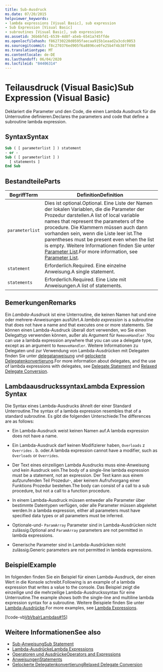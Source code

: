 ```yaml
---
title: Sub-Ausdruck
ms.date: 07/20/2015
helpviewer_keywords:
- lambda expressions [Visual Basic], sub expression
- Sub Expression [Visual Basic]
- subroutines [Visual Basic], sub expressions
ms.assetid: 36b6bfd1-6539-4d8f-a5eb-6541a745ffde
ms.openlocfilehash: f862730220d0595faecaa915b1eaad2a3cdc0053
ms.sourcegitcommit: f8c270376ed905f6a8896ce0fe25b4f4b38ff498
ms.translationtype: MT
ms.contentlocale: de-DE
ms.lasthandoff: 06/04/2020
ms.locfileid: "84406314"
---
```

# <a name="sub-expression-visual-basic"></a><span data-ttu-id="ac0a5-102">Teilausdruck (Visual Basic)</span><span class="sxs-lookup"><span data-stu-id="ac0a5-102">Sub Expression (Visual Basic)</span></span>
<span data-ttu-id="ac0a5-103">Deklariert die Parameter und den Code, die einen Lambda Ausdruck für die Unterroutine definieren.</span><span class="sxs-lookup"><span data-stu-id="ac0a5-103">Declares the parameters and code that define a subroutine lambda expression.</span></span>  
  
## <a name="syntax"></a><span data-ttu-id="ac0a5-104">Syntax</span><span class="sxs-lookup"><span data-stu-id="ac0a5-104">Syntax</span></span>  
  
```vb  
Sub ( [ parameterlist ] ) statement  
- or -  
Sub ( [ parameterlist ] )  
  [ statements ]  
End Sub  
```  
  
## <a name="parts"></a><span data-ttu-id="ac0a5-105">Bestandteile</span><span class="sxs-lookup"><span data-stu-id="ac0a5-105">Parts</span></span>  
  
|<span data-ttu-id="ac0a5-106">Begriff</span><span class="sxs-lookup"><span data-stu-id="ac0a5-106">Term</span></span>|<span data-ttu-id="ac0a5-107">Definition</span><span class="sxs-lookup"><span data-stu-id="ac0a5-107">Definition</span></span>|  
|---|---|  
|`parameterlist`|<span data-ttu-id="ac0a5-108">Dies ist optional.</span><span class="sxs-lookup"><span data-stu-id="ac0a5-108">Optional.</span></span> <span data-ttu-id="ac0a5-109">Eine Liste der Namen der lokalen Variablen, die die Parameter der Prozedur darstellen.</span><span class="sxs-lookup"><span data-stu-id="ac0a5-109">A list of local variable names that represent the parameters of the procedure.</span></span> <span data-ttu-id="ac0a5-110">Die Klammern müssen auch dann vorhanden sein, wenn die Liste leer ist.</span><span class="sxs-lookup"><span data-stu-id="ac0a5-110">The parentheses must be present even when the list is empty.</span></span> <span data-ttu-id="ac0a5-111">Weitere Informationen finden Sie unter [Parameter List](../statements/parameter-list.md).</span><span class="sxs-lookup"><span data-stu-id="ac0a5-111">For more information, see [Parameter List](../statements/parameter-list.md).</span></span>|  
|`statement`|<span data-ttu-id="ac0a5-112">Erforderlich.</span><span class="sxs-lookup"><span data-stu-id="ac0a5-112">Required.</span></span> <span data-ttu-id="ac0a5-113">Eine einzelne Anweisung.</span><span class="sxs-lookup"><span data-stu-id="ac0a5-113">A single statement.</span></span>|  
|`statements`|<span data-ttu-id="ac0a5-114">Erforderlich.</span><span class="sxs-lookup"><span data-stu-id="ac0a5-114">Required.</span></span> <span data-ttu-id="ac0a5-115">Eine Liste mit Anweisungen.</span><span class="sxs-lookup"><span data-stu-id="ac0a5-115">A list of statements.</span></span>|  
  
## <a name="remarks"></a><span data-ttu-id="ac0a5-116">Bemerkungen</span><span class="sxs-lookup"><span data-stu-id="ac0a5-116">Remarks</span></span>  
 <span data-ttu-id="ac0a5-117">Ein *Lambda-Ausdruck* ist eine Unterroutine, die keinen Namen hat und eine oder mehrere-Anweisungen ausführt.</span><span class="sxs-lookup"><span data-stu-id="ac0a5-117">A *lambda expression* is a subroutine that does not have a name and that executes one or more statements.</span></span> <span data-ttu-id="ac0a5-118">Sie können einen Lambda-Ausdruck überall dort verwenden, wo Sie einen Delegattyp verwenden können, außer als Argument für `RemoveHandler` .</span><span class="sxs-lookup"><span data-stu-id="ac0a5-118">You can use a lambda expression anywhere that you can use a delegate type, except as an argument to `RemoveHandler`.</span></span> <span data-ttu-id="ac0a5-119">Weitere Informationen zu Delegaten und zur Verwendung von Lambda-Ausdrücken mit Delegaten finden Sie unter [delegatanweisung](../statements/delegate-statement.md) und [gelockerte Delegatenkonvertierung](../../programming-guide/language-features/delegates/relaxed-delegate-conversion.md).</span><span class="sxs-lookup"><span data-stu-id="ac0a5-119">For more information about delegates, and the use of lambda expressions with delegates, see [Delegate Statement](../statements/delegate-statement.md) and [Relaxed Delegate Conversion](../../programming-guide/language-features/delegates/relaxed-delegate-conversion.md).</span></span>  
  
## <a name="lambda-expression-syntax"></a><span data-ttu-id="ac0a5-120">Lambdaausdruckssyntax</span><span class="sxs-lookup"><span data-stu-id="ac0a5-120">Lambda Expression Syntax</span></span>  
 <span data-ttu-id="ac0a5-121">Die Syntax eines Lambda-Ausdrucks ähnelt der einer Standard Unterroutine.</span><span class="sxs-lookup"><span data-stu-id="ac0a5-121">The syntax of a lambda expression resembles that of a standard subroutine.</span></span> <span data-ttu-id="ac0a5-122">Es gibt die folgenden Unterschiede:</span><span class="sxs-lookup"><span data-stu-id="ac0a5-122">The differences are as follows:</span></span>  
  
- <span data-ttu-id="ac0a5-123">Ein Lambda-Ausdruck weist keinen Namen auf.</span><span class="sxs-lookup"><span data-stu-id="ac0a5-123">A lambda expression does not have a name.</span></span>  
  
- <span data-ttu-id="ac0a5-124">Ein Lambda-Ausdruck darf keinen Modifizierer haben, `Overloads` z `Overrides` . b. oder.</span><span class="sxs-lookup"><span data-stu-id="ac0a5-124">A lambda expression cannot have a modifier, such as `Overloads` or `Overrides`.</span></span>  
  
- <span data-ttu-id="ac0a5-125">Der Text eines einzeiligen Lambda Ausdrucks muss eine-Anweisung und kein Ausdruck sein.</span><span class="sxs-lookup"><span data-stu-id="ac0a5-125">The body of a single-line lambda expression must be a statement, not an expression.</span></span> <span data-ttu-id="ac0a5-126">Der Text kann aus einem aufzurufenden Teil Prozedur-, aber keinem Aufrufvorgang einer Funktions Prozedur bestehen.</span><span class="sxs-lookup"><span data-stu-id="ac0a5-126">The body can consist of a call to a sub procedure, but not a call to a function procedure.</span></span>  
  
- <span data-ttu-id="ac0a5-127">In einem Lambda-Ausdruck müssen entweder alle Parameter über bestimmte Datentypen verfügen, oder alle Parameter müssen abgeleitet werden.</span><span class="sxs-lookup"><span data-stu-id="ac0a5-127">In a lambda expression, either all parameters must have specified data types or all parameters must be inferred.</span></span>  
  
- <span data-ttu-id="ac0a5-128">Optionale-und- `ParamArray` Parameter sind in Lambda-Ausdrücken nicht zulässig.</span><span class="sxs-lookup"><span data-stu-id="ac0a5-128">Optional and `ParamArray` parameters are not permitted in lambda expressions.</span></span>  
  
- <span data-ttu-id="ac0a5-129">Generische Parameter sind in Lambda-Ausdrücken nicht zulässig.</span><span class="sxs-lookup"><span data-stu-id="ac0a5-129">Generic parameters are not permitted in lambda expressions.</span></span>  
  
## <a name="example"></a><span data-ttu-id="ac0a5-130">Beispiel</span><span class="sxs-lookup"><span data-stu-id="ac0a5-130">Example</span></span>  
 <span data-ttu-id="ac0a5-131">Im folgenden finden Sie ein Beispiel für einen Lambda-Ausdruck, der einen Wert in die Konsole schreibt.</span><span class="sxs-lookup"><span data-stu-id="ac0a5-131">Following is an example of a lambda expression that writes a value to the console.</span></span> <span data-ttu-id="ac0a5-132">Das Beispiel zeigt die einzeilige und die mehrzeilige Lambda-Ausdruckssyntax für eine Unterroutine.</span><span class="sxs-lookup"><span data-stu-id="ac0a5-132">The example shows both the single-line and multiline lambda expression syntax for a subroutine.</span></span> <span data-ttu-id="ac0a5-133">Weitere Beispiele finden Sie unter [Lambda-Ausdrücke](../../programming-guide/language-features/procedures/lambda-expressions.md).</span><span class="sxs-lookup"><span data-stu-id="ac0a5-133">For more examples, see [Lambda Expressions](../../programming-guide/language-features/procedures/lambda-expressions.md).</span></span>  
  
 [!code-vb[VbVbalrLambdas#15](~/samples/snippets/visualbasic/VS_Snippets_VBCSharp/VbVbalrLambdas/VB/Class1.vb#15)]  
  
## <a name="see-also"></a><span data-ttu-id="ac0a5-134">Weitere Informationen</span><span class="sxs-lookup"><span data-stu-id="ac0a5-134">See also</span></span>

- [<span data-ttu-id="ac0a5-135">Sub-Anweisung</span><span class="sxs-lookup"><span data-stu-id="ac0a5-135">Sub Statement</span></span>](../statements/sub-statement.md)
- [<span data-ttu-id="ac0a5-136">Lambda-Ausdrücke</span><span class="sxs-lookup"><span data-stu-id="ac0a5-136">Lambda Expressions</span></span>](../../programming-guide/language-features/procedures/lambda-expressions.md)
- [<span data-ttu-id="ac0a5-137">Operatoren und Ausdrücke</span><span class="sxs-lookup"><span data-stu-id="ac0a5-137">Operators and Expressions</span></span>](../../programming-guide/language-features/operators-and-expressions/index.md)
- [<span data-ttu-id="ac0a5-138">Anweisungen</span><span class="sxs-lookup"><span data-stu-id="ac0a5-138">Statements</span></span>](../../programming-guide/language-features/statements.md)
- [<span data-ttu-id="ac0a5-139">Gelockerte Delegatenkonvertierung</span><span class="sxs-lookup"><span data-stu-id="ac0a5-139">Relaxed Delegate Conversion</span></span>](../../programming-guide/language-features/delegates/relaxed-delegate-conversion.md)
